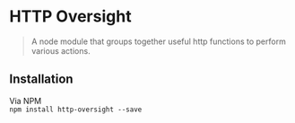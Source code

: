 # HTTP Oversight
> A node module that groups together useful http functions to perform various actions.

Installation
------------

Via NPM  
`npm install http-oversight --save`

